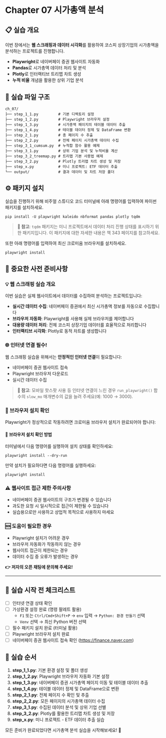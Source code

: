# Chapter 07 시가총액 분석

## 📋 실습 개요
이번 장에서는 **웹 스크래핑과 데이터 시각화**를 활용하여 코스피 상장기업의 시가총액을 분석하는 프로젝트를 진행합니다.
- **Playwright**로 네이버페이 증권 웹사이트 자동화
- **Pandas**로 시가총액 데이터 처리 및 분석
- **Plotly**로 인터랙티브 트리맵 차트 생성
- **누적 비율** 개념을 활용한 상위 기업 분석

## 📁 실습 파일 구조
```
ch_07/
├── step_1_1.py         # 기본 디렉토리 설정
├── step_1_2.py         # Playwright 브라우저 설정
├── step_1_3.py         # 시가총액 페이지의 테이블 데이터 추출
├── step_1_4.py         # 테이블 데이터 정제 및 DataFrame 변환
├── step_2_1.py         # 총 페이지 수 추출
├── step_2_2.py         # 전체 페이지 시가총액 데이터 수집
├── step_3_1_cumsum.py  # 누적합 함수 활용 예제
├── step_3_1.py         # 상위 기업 분석 및 누적비율 계산
├── step_3_2_treemap.py # 트리맵 기본 사용법 예제
├── step_3_2.py         # Plotly 트리맵 차트 생성 및 저장
├── step_x.py           # 미니 프로젝트: ETF 데이터 추출
└── output/             # 결과 데이터 및 차트 저장 폴더
```

## ⚙️ 패키지 설치
실습을 진행하기 위해 비주얼 스튜디오 코드 터미널에 아래 명령어를 입력하여 파이썬 패키지를 설치하세요.

```shell
pip install -U playwright kaleido nbformat pandas plotly tqdm
```

> **📝 참고**: `tqdm` 패키지는 미니 프로젝트에서 데이터 처리 진행 상태를 표시하기 위한 패키지입니다. 이 패키지에 대한 자세한 내용은 책 343 페이지를 참고하세요.

또한 아래 명령어를 입력하여 최신 크로미움 브라우저를 설치하세요.

```shell
playwright install
```

## 🚨 중요한 사전 준비사항

### 💡 웹 스크래핑 실습 개요
이번 실습은 실제 웹사이트에서 데이터를 수집하여 분석하는 프로젝트입니다:
- **실시간 데이터 수집**: 네이버페이 증권에서 최신 시가총액 정보를 자동으로 수집합니다
- **브라우저 자동화**: Playwright를 사용해 실제 브라우저를 제어합니다
- **대용량 데이터 처리**: 전체 코스피 상장기업 데이터를 효율적으로 처리합니다
- **인터랙티브 시각화**: Plotly로 동적 차트를 생성합니다

### 🌐 인터넷 연결 필수!
웹 스크래핑 실습을 위해서는 **안정적인 인터넷 연결**이 필요합니다:
- 네이버페이 증권 웹사이트 접속
- Playwright 브라우저 다운로드
- 실시간 데이터 수집

> **📝 참고**: 모바일 핫스팟 사용 등 인터넷 연결이 느린 경우 `run_playwright()` 함수의 `slow_mo` 매개변수의 값을 늘려 주세요(예: 1000 → 3000).

### 🔧 브라우저 설치 확인
Playwright가 정상적으로 작동하려면 크로미움 브라우저 설치가 완료되어야 합니다:

#### 🔽 브라우저 설치 확인 방법
터미널에서 다음 명령어를 실행하여 설치 상태를 확인하세요:

```shell
playwright install --dry-run
```

만약 설치가 필요하다면 다음 명령어를 실행하세요:

```shell
playwright install
```

### ⚠️ 웹사이트 접근 제한 주의사항
- 네이버페이 증권 웹사이트의 구조가 변경될 수 있습니다
- 과도한 요청 시 일시적으로 접근이 제한될 수 있습니다
- 실습용으로만 사용하고 상업적 목적으로 사용하지 마세요

### 🆘 도움이 필요한 경우
- Playwright 설치가 어려운 경우
- 브라우저 자동화가 작동하지 않는 경우
- 웹사이트 접근이 제한되는 경우
- 데이터 수집 중 오류가 발생하는 경우

**👉 저자의 오픈 채팅에 문의해 주세요!**

---

## 🎯 실습 시작 전 체크리스트
- [ ] 인터넷 연결 상태 확인
- [ ] 가상환경 설정 완료 (명령 팔레트 활용)
  - `F1` 또는 `Ctrl/Cmd+Shift+P` → `env` 입력 → `Python: 환경 만들기` 선택 
  - `Venv` 선택 → 최신 Python 버전 선택
- [ ] 필수 패키지 설치 완료 (터미널 활용)
- [ ] Playwright 브라우저 설치 완료
- [ ] 네이버페이 증권 웹사이트 접속 확인 (https://finance.naver.com)

## 🚀 실습 순서
1. **step_1_1.py**: 기본 환경 설정 및 폴더 생성
2. **step_1_2.py**: Playwright 브라우저 자동화 기본 설정
3. **step_1_3.py**: 네이버페이 증권 시가총액 페이지 이동 및 테이블 데이터 추출
4. **step_1_4.py**: 테이블 데이터 정제 및 DataFrame으로 변환
5. **step_2_1.py**: 전체 페이지 수 확인 및 추출
6. **step_2_2.py**: 모든 페이지의 시가총액 데이터 수집
7. **step_3_1.py**: 수집된 데이터 분석 및 상위 기업 선별
8. **step_3_2.py**: Plotly를 활용한 트리맵 차트 생성 및 저장
9. **step_x.py**: 미니 프로젝트 - ETF 데이터 추출 실습

모든 준비가 완료되었다면 시가총액 분석 실습을 시작해보세요! 🚀